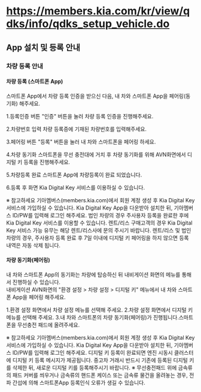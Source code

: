 # https://members.kia.com/kr/view/qdks/info/qdks_setup_vehicle.do

## App 설치 및 등록 안내

### 차량 등록 안내

#### 차량 등록 (스마트폰 App)

스마트폰 App에서 차량 등록 인증을 받으신 다음, 내 차와 스마트폰 App을 페어링(동기화) 해주세요.

1.등록인증 버튼
"인증" 버튼을 눌러 차량 등록 인증을 진행해주세요.

2.차량번호 입력
차량 등록증에 기재된 차량번호를 입력해주세요.

3.페어링 버튼
"등록" 버튼을 눌러 내 차와 스마트폰을 페어링 하세요.

4.차량 동기화
스마트폰을 무선 충전대에 거치 후 차량 동기화를 위해 AVN화면에서 디지털 키 등록을 진행해주세요.

5.차량등록 완료
스마트폰 App에 차량등록이 완료 되었습니다.

6.등록 후 화면
Kia Digital Key 서비스를 이용하실 수 있습니다.

※ 참고하세요
기아멤버스(members.kia.com)에서 회원 계정 생성 후 Kia Digital Key 서비스에 가입하실 수 있습니다.
Kia Digital Key App을 다운받아 설치한 뒤, 기아멤버스 ID/PW를 입력해 로그인 해주세요.
법인 차량의 경우 주사용자 등록을 완료한 후에 Kia Digital Key 서비스를 이용할 수 있습니다.
렌트/리스 구매고객의 경우 Kia Digital Key 서비스 가능 유무는 해당 렌트/리스사에 문의 주시기 바랍니다.
렌트/리스 및 법인 차량의 경우, 주사용자 등록 완료 후 7일 이내에 디지털 키 페어링을 하지 않으면 등록 내역은 자동 삭제 됩니다.

#### 차량 동기화(페어링)

내 차와 스마트폰 App의 동기화는 차량에 탑승하신 뒤 내비게이션 화면의 메뉴를 통해서 진행하실 수 있습니다.  
내비게이션 AVN화면의 "환경 설정 > 차량 설정 > 디지털 키" 메뉴에서 내 차와 스마트폰 App을 페어링 해주세요.

1.환경 설정 화면에서 차량 설정 메뉴를 선택해 주세요.
2.차량 설정 화면에서 디지털 키 메뉴를 선택해 주세요.
3.내 차와 스마트폰의 차량 동기화(페어링)가 진행됩니다.스마트 폰을 무선충전 패드에 올려주세요.

※ 참고하세요
기아멤버스(members.kia.com)에서 회원 계정 생성 후 Kia Digital Key 서비스에 가입하실 수 있습니다.
Kia Digital Key App을 다운받아 설치한 뒤, 기아멤버스 ID/PW를 입력해 로그인 해주세요.
디지털 키 등록이 완료되면 엔진 시동시 클러스터에 디지털 키 등록 메시지가 제공됩니다.
중고차 거래시 반드시 기존에 등록된 디지털 키를 삭제한 뒤, 새로운 디지털 키를 등록해주시기 바랍니다.
※ 무선충전패드 위에 금속류의 패드 커버를 씌우거나 금속류의 핸드폰 케이스 또는 금속류 물건을 올려놓는 경우, 전파 간섭에 의해 스마트폰App 등록인식 오류가 생길 수 있습니다.